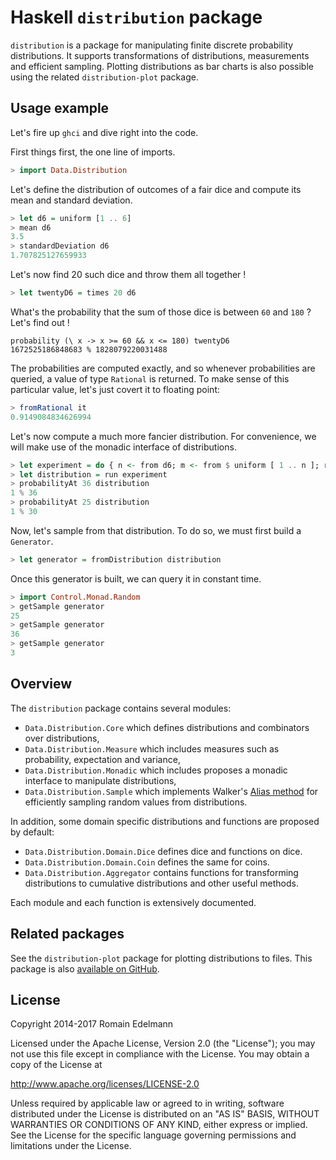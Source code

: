 Haskell `distribution` package
==============================

`distribution` is a package for manipulating finite discrete probability distributions.
It supports transformations of distributions, measurements and efficient sampling.
Plotting distributions as bar charts is also possible using the related `distribution-plot` package.


Usage example
-------------

Let's fire up `ghci` and dive right into the code.

First things first, the one line of imports.

```haskell
> import Data.Distribution
```

Let's define the distribution of outcomes of a fair dice and
compute its mean and standard deviation.

```haskell
> let d6 = uniform [1 .. 6]
> mean d6
3.5
> standardDeviation d6
1.707825127659933
```

Let's now find 20 such dice and throw them all together !

```haskell
> let twentyD6 = times 20 d6
```

What's the probability that the sum of those dice is between `60` and `180` ?
Let's find out !

```
probability (\ x -> x >= 60 && x <= 180) twentyD6
1672525186848683 % 1828079220031488
```

The probabilities are computed exactly, and so whenever probabilities are queried,
a value of type `Rational` is returned. To make sense of this particular value, let's just
covert it to floating point:

```haskell
> fromRational it
0.9149084834626994
```

Let's now compute a much more fancier distribution.
For convenience, we will make use of the monadic interface of distributions.

```haskell
> let experiment = do { n <- from d6; m <- from $ uniform [ 1 .. n ]; return (n * m) }
> let distribution = run experiment
> probabilityAt 36 distribution
1 % 36
> probabilityAt 25 distribution 
1 % 30
```

Now, let's sample from that distribution. To do so, we must first build a `Generator`.

```haskell
> let generator = fromDistribution distribution
```

Once this generator is built, we can query it in constant time.

```haskell
> import Control.Monad.Random
> getSample generator 
25
> getSample generator 
36
> getSample generator 
3
```

Overview
--------

The `distribution` package contains several modules:

* `Data.Distribution.Core` which defines distributions and combinators over distributions,
* `Data.Distribution.Measure` which includes measures such as probability, expectation and variance,
* `Data.Distribution.Monadic` which includes proposes a monadic interface to manipulate distributions,
* `Data.Distribution.Sample` which implements Walker's [Alias method](http://en.wikipedia.org/wiki/Alias_method) for efficiently sampling random values from distributions.

In addition, some domain specific distributions and functions are proposed by default:

* `Data.Distribution.Domain.Dice` defines dice and functions on dice.
* `Data.Distribution.Domain.Coin` defines the same for coins.
* `Data.Distribution.Aggregator` contains functions for transforming distributions to cumulative distributions and other useful methods.

Each module and each function is extensively documented.

Related packages
----------------

See the `distribution-plot` package for plotting distributions to files. This package is also [available on GitHub](https://github.com/redelmann/haskell-distribution-plot).

License
-------

Copyright 2014-2017 Romain Edelmann

Licensed under the Apache License, Version 2.0 (the "License");
you may not use this file except in compliance with the License.
You may obtain a copy of the License at

   http://www.apache.org/licenses/LICENSE-2.0

Unless required by applicable law or agreed to in writing, software
distributed under the License is distributed on an "AS IS" BASIS,
WITHOUT WARRANTIES OR CONDITIONS OF ANY KIND, either express or implied.
See the License for the specific language governing permissions and
limitations under the License.
